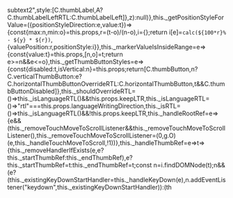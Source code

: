 subtext2",style:[C.thumbLabel,A?C.thumbLabelLeftRTL:C.thumbLabelLeft]},z):null)},this._getPositionStyleForValue=({positionStyleDirection:e,value:t})=>{const{max:n,min:o}=this.props,r=(t-o)/(n-o),i={};return i[e]=`calc(${100*r}% - ${y} * ${r})`,{valuePosition:r,positionStyle:i}},this._markerValueIsInsideRange=e=>{const{value:t}=this.props,[n,o]=t;return e>=n&&e<=o},this._getThumbButtonStyles=e=>{const{disabled:t,isVertical:n}=this.props;return[C.thumbButton,n?C.verticalThumbButton:e?C.horizontalThumbButtonOverrideRTL:C.horizontalThumbButton,t&&C.thumbButtonDisabled]},this._shouldOverrideRTL=()=>this._isLanguageRTL()&&this.props.keepLTR,this._isLanguageRTL=()=>"rtl"===this.props.languageWritingDirection,this._isRTL=()=>this._isLanguageRTL()&&!this.props.keepLTR,this._handleRootRef=e=>{e&&(this._removeTouchMoveToScrollListener&&this._removeTouchMoveToScrollListener(),this._removeTouchMoveToScrollListener=(0,g.O)(e,this._handleTouchMoveToScroll,!1))},this._handleThumbRef=e=>t=>{this._removeHandlerIfExists(e,e?this._startThumbRef:this._endThumbRef),e?this._startThumbRef=t:this._endThumbRef=t;const n=i.findDOMNode(t);n&&(e?(this._existingKeyDownStartHandler=this._handleKeyDown(e),n.addEventListener("keydown",this._existingKeyDownStartHandler)):(th